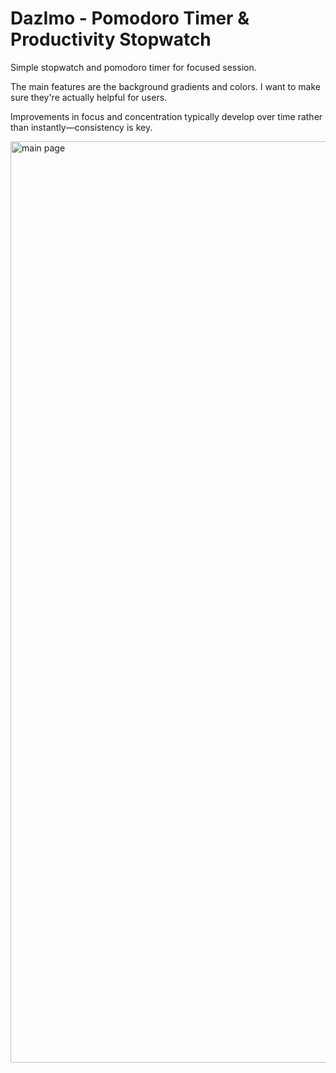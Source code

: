 # DazImo - Pomodoro Timer & Productivity Stopwatch

Simple stopwatch and pomodoro timer for focused session.

The main features are the background gradients and colors. I want to make sure they're actually helpful for users.

Improvements in focus and concentration typically develop over time rather than instantly—consistency is key.



<img width="2460" height="1474" alt="main page" src="https://github.com/user-attachments/assets/83716cb1-a12f-4774-96c2-06e8819e2e8f" />
